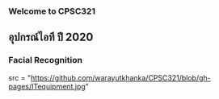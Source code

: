 ### Welcome to CPSC321
## อุปกรณ์ไอที ปี 2020
### Facial Recognition
src = "https://github.com/warayutkhanka/CPSC321/blob/gh-pages/ITequipment.jpg"

